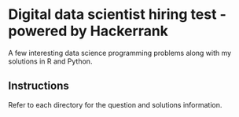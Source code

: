 # Digital data scientist hiring test - powered by Hackerrank
A few interesting data science programming problems along with my solutions in R and Python.

## Instructions
Refer to each directory for the question and solutions information.
